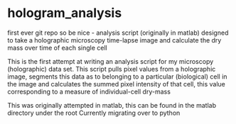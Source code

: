 # hologram_analysis
first ever git repo so be nice - analysis script (originally in matlab) designed to take a holographic microscopy time-lapse image and calculate the dry mass over time of each single cell


This is the first attempt at writing an analysis script for my microscopy (holographic) data set.
This script pulls pixel values from a holographic image, segments this data as to belonging to a particular (biological) cell in the image and calculates the summed pixel intensity of that cell, this value corresponding to a measure of individual-cell dry-mass

This was originally attempted in matlab, this can be found in the matlab directory under the root 
Currently migrating over to python
